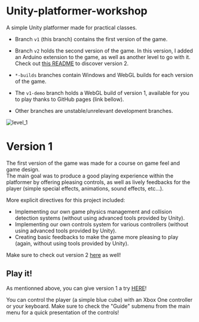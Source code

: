 # Unity-platformer-workshop

A simple Unity platformer made for practical classes.

- Branch `v1` (this branch) contains the first version of the game.
- Branch `v2` holds the second version of the game. In this version, I added an Arduino extension to the game, as well as another level to go with it. Check out [this README](../v2#readme) to discover version 2.

- `*-builds` branches contain Windows and WebGL builds for each version of the game.
- The `v1-demo` branch holds a WebGL build of version 1, available for you to play thanks to GitHub pages (link bellow).
- Other branches are unstable/unrelevant development branches.

![level_1](https://user-images.githubusercontent.com/75886520/148402308-29187653-00cc-4dda-b76e-d2d2447c0baf.png)

# Version 1

The first version of the game was made for a course on game feel and game design. <br>
The main goal was to produce a good playing experience within the platformer by offering pleasing controls, as well as lively feedbacks for the player (simple special effects, animations, sound effects, etc...).

More explicit directives for this project included:

<ul>
  <li>Implementing our own game physics management and collision detection systems (without using advanced tools provided by Unity).</li>
  <li>Implementing our own controls system for various controllers (without using advanced tools provided by Unity).</li>
  <li>Creating basic feedbacks to make the game more pleasing to play (again, without using tools provided by Unity).</li>
</ul>

Make sure to check out version 2 [here](../v2#readme) as well!

## Play it!

As mentionned above, you can give version 1 a try [HERE](https://gib-g.github.io/Unity-platformer-workshop/)!

You can control the player (a simple blue cube) with an Xbox One controller or your keyboard. Make sure to check the "Guide" submenu from the main menu for a quick presentation of the controls!
